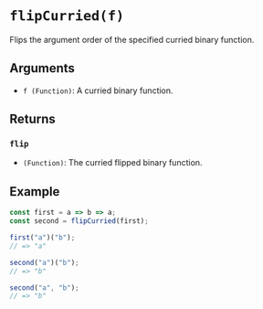 # `flipCurried(f)`

Flips the argument order of the specified curried binary function.

## Arguments

* `f (Function)`: A curried binary function.

## Returns

### `flip`

* `(Function)`: The curried flipped binary function.

## Example

```javascript
const first = a => b => a;
const second = flipCurried(first);

first("a")("b");
// => "a"

second("a")("b");
// => "b"

second("a", "b");
// => "b"
```
